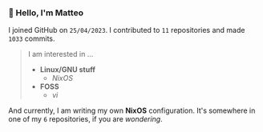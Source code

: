 ### 👋 Hello, I'm Matteo

I joined GitHub on `25/04/2023`.
I contributed to `11` repositories and made `1033` commits.

> I am interested in ...
> 
> - **Linux/GNU stuff**
>     - *NixOS*
> - **FOSS**
>   - *vi*

And currently, I am writing my own **NixOS** configuration. It's somewhere in one of my `6` repositories, if you are *wondering*.
